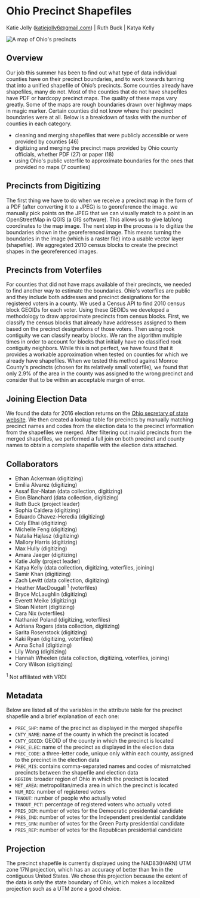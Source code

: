 # Ohio Precinct Shapefiles

Katie Jolly (katiejolly6@gmail.com) | Ruth Buck | Katya Kelly

![A map of Ohio's precincts](https://user-images.githubusercontent.com/8108892/44927973-59b0ff80-ad24-11e8-847b-2dd019356172.png "Ohio Precincts")

## Overview

Our job this summer has been to find out what type of data individual counties have on their precinct boundaries, and to work towards turning that into a unified shapefile of Ohio’s precincts. Some counties already have shapefiles, many do not. Most of the counties that do not have shapefiles have PDF or hardcopy precinct maps. The quality of these maps vary greatly. Some of the maps are rough boundaries drawn over highway maps in magic marker. Certain counties did not know where their precinct boundaries were at all. Below is a breakdown of tasks with the number of counties in each category.

- cleaning and merging shapefiles that were publicly accessible or were provided by counties (46)
- digitizing and merging the precinct maps provided by Ohio county officials, whether PDF (27) or paper (18)
- using Ohio's public voterfile to approximate boundaries for the ones that provided no maps (7 counties)

## Precincts from Digitizing

The first thing we have to do when we receive a precinct map in the form of a PDF (after converting it to a JPEG) is to georeference the image. we manually pick points on the JPEG that we can visually match to a point in an OpenStreetMap in QGIS (a GIS software). This allows us to give lat/long coordinates to the map image. The next step in the process is to digitize the boundaries shown in the georeferenced image. This means turning the boundaries in the image (which is a raster file) into a usable vector layer (shapefile). We aggregated 2010 census blocks to create the precinct shapes in the georeferenced images.

## Precincts from Voterfiles

For counties that did not have maps available of their precincts, we needed to find another way to estimate the boundaries. Ohio's voterfiles are public and they include both addresses and precinct designations for the registered voters in a county. We used a Census API to find 2010 census block GEOIDs for each voter. Using these GEOIDs we developed a methodology to draw approximate precincts from census blocks. First, we classify the census blocks that already have addresses assigned to them based on the precinct designations of those voters. Then using rook contiguity we can classify nearby blocks. We ran the algorithm multiple times in order to account for blocks that initially have no classified rook contiguity neighbors. While this is not perfect, we have found that it provides a workable approximation when tested on counties for which we already have shapefiles. When we tested this method against Monroe County's precincts (chosen for its relatively small voterfile), we found that only 2.9% of the area in the county was assigned to the wrong precinct and consider that to be within an acceptable margin of error.

## Joining Election Data

We found the data for 2016 election returns on the [Ohio secretary of state website](https://www.sos.state.oh.us/elections/election-results-and-data/2016-official-elections-results/). We then created a lookup table for precincts by manually matching precinct names and codes from the election data to the precinct information from the shapefiles we merged. After filtering out invalid precincts from the merged shapefiles, we performed a full join on both precinct and county names to obtain a complete shapefile with the election data attached.

## Collaborators

- Ethan Ackerman (digitizing)
- Emilia Alvarez (digitizing)
- Assaf Bar-Natan (data collection, digitizing)
- Eion Blanchard (data collection, digitizing)
- Ruth Buck (project leader)
- Sophia Caldera (digitizing)
- Eduardo Chavez-Heredia (digitizing)
- Coly Elhai (digitizing)
- Michelle Feng (digitizing)
- Natalia Hajlasz (digitizing)
- Mallory Harris (digitizing)
- Max Hully (digitizing)
- Amara Jaeger (digitizing)
- Katie Jolly (project leader)
- Katya Kelly (data collection, digitizing, voterfiles, joining)
- Samir Khan (digitizing)
- Zach Levitt (data collection, digitizing)
- Heather MacDougall <sup>1</sup> (voterfiles)
- Bryce McLaughlin (digitizing)
- Everett Meike (digitizing)
- Sloan Nietert (digitizing)
- Cara Nix (voterfiles)
- Nathaniel Poland (digitizing, voterfiles)
- Adriana Rogers (data collection, digitizing)
- Sarita Rosenstock (digitizing)
- Kaki Ryan (digitizing, voterfiles)
- Anna Schall (digitizing)
- Lily Wang (digitizing)
- Hannah Wheelen (data collection, digitizing, voterfiles, joining)
- Cory Wilson (digitizing)

<sup>1</sup> Not affiliated with VRDI

## Metadata

Below are listed all of the variables in the attribute table for the precinct shapefile and a brief explanation of each one:

- `PREC_SHP`: name of the precinct as displayed in the merged shapefile
- `CNTY_NAME`: name of the county in which the precinct is located
- `CNTY_GEOID`: GEOID of the county in which the precinct is located
- `PREC_ELEC`: name of the precinct as displayed in the election data
- `PREC_CODE`: a three-letter code, unique only within each county, assigned to the precinct in the election data
- `PREC_MIS`: contains comma-separated names and codes of mismatched precincts between the shapefile and election data
- `REGION`: broader region of Ohio in which the precinct is located
- `MET_AREA`: metropolitan/media area in which the precinct is located
- `NUM_REG`: number of registered voters
- `TRNOUT`: number of people who actually voted
- `TRNOUT_PCT`: percentage of registered voters who actually voted
- `PRES_DEM`: number of votes for the Democratic presidential candidate
- `PRES_IND`: number of votes for the Independent presidential candidate
- `PRES_GRN`: number of votes for the Green Party presidential candidate
- `PRES_REP`: number of votes for the Republican presidential candidate

## Projection

The precinct shapefile is currently displayed using the NAD83(HARN) UTM zone 17N projection, which has an accuracy of better than 1m in the contiguous United States. We chose this projection because the extent of the data is only the state boundary of Ohio, which makes a localized projection such as a UTM zone a good choice.
